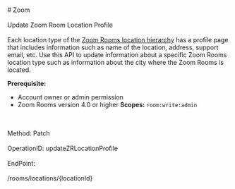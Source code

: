 <br>#     Zoom</br>
<br>Update Zoom Room Location Profile</br>
<br>Each location type of the [Zoom Rooms location hierarchy](https://support.zoom.us/hc/en-us/articles/115000342983-Zoom-Rooms-Location-Hierarchy) has a profile page that includes information such as name of the location, address, support email, etc. Use this API to update information about a specific Zoom Rooms location type such as information about the city where the Zoom Rooms is located.

**Prerequisite:**
* Account owner or admin permission
* Zoom Rooms version 4.0 or higher
**Scopes:** `room:write:admin` 

</br>
<br>Method: Patch</br>
<br>OperationID: updateZRLocationProfile</br>
<br>EndPoint:</br>
<br>/rooms/locations/{locationId}</br>
